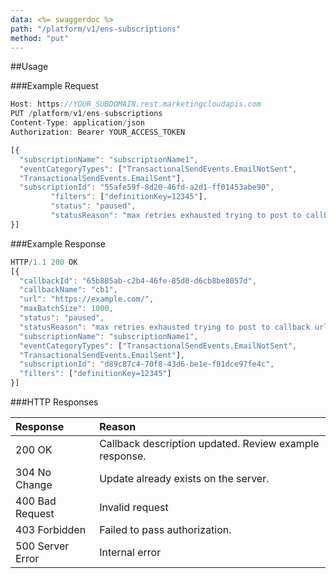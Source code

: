 ```yaml
---
data: <%= swaggerdoc %>
path: "/platform/v1/ens-subscriptions"
method: "put"
---
```

##Usage

###Example Request
```js
Host: https://YOUR_SUBDOMAIN.rest.marketingcloudapis.com
PUT /platform/v1/ens-subscriptions
Content-Type: application/json
Authorization: Bearer YOUR_ACCESS_TOKEN

[{
  "subscriptionName": "subscriptionName1",
  "eventCategoryTypes": ["TransactionalSendEvents.EmailNotSent",   
  "TransactionalSendEvents.EmailSent"],
  "subscriptionId": "55afe59f-8d20-46fd-a2d1-ff01453abe90",
         "filters": ["definitionKey=12345"],
         "status": "paused",
         "statusReason": "max retries exhausted trying to post to callback url"
}]
```

###Example Response
```js
HTTP/1.1 200 OK
[{
  "callbackId": "65b885ab-c2b4-46fe-85d0-d6cb8be8057d",
  "callbackName": "cb1",
  "url": "https://example.com/",
  "maxBatchSize": 1000,
  "status": "paused",
  "statusReason": "max retries exhausted trying to post to callback url"
  "subscriptionName": "subscriptionName1",
  "eventCategoryTypes": ["TransactionalSendEvents.EmailNotSent",
  "TransactionalSendEvents.EmailSent"],
  "subscriptionId": "d89c87c4-70f8-43d6-be1e-f01dce97fe4c",
  "filters": ["definitionKey=12345"]
}]
```
###HTTP Responses
<table class="table table-hover">
<thead align="left">
<tr>
<th>Response</th>
<th>Reason</th>
</tr>
</thead>
<tbody>
<tr>
<td>200 OK</td>
<td>Callback description updated. Review example response.</td>
</tr>
<tr>
<td>304 No Change</td>
<td>Update already exists on the server.</td>
</tr>
<tr>
<td>400 Bad Request</td>
<td>Invalid request</td>
</tr>
<tr>
<td>403 Forbidden</td>
<td>Failed to pass authorization.</td>
</tr>
<tr>
<td>500 Server Error</td>
<td>Internal error</td>
</tr>
</tbody>
</table>

